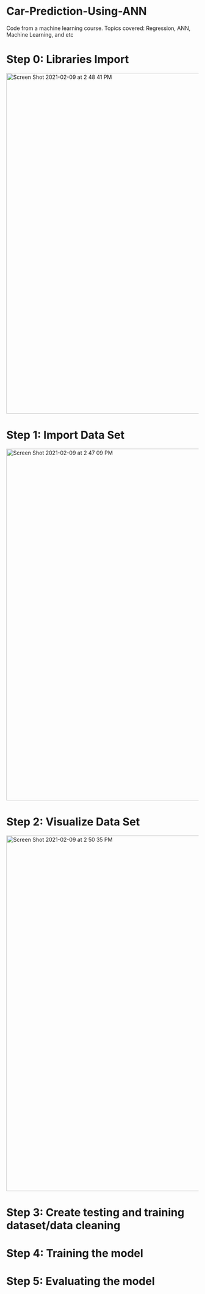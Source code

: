 # Car-Prediction-Using-ANN
Code from a machine learning course. Topics covered: Regression, ANN, Machine Learning, and etc

# Step 0: Libraries Import

<img width="892" alt="Screen Shot 2021-02-09 at 2 48 41 PM" src="https://user-images.githubusercontent.com/60979174/107419679-0f7ffb00-6ae6-11eb-9318-39d844d89bc5.png">

# Step 1: Import Data Set 

<img width="921" alt="Screen Shot 2021-02-09 at 2 47 09 PM" src="https://user-images.githubusercontent.com/60979174/107419391-bf089d80-6ae5-11eb-9e06-eba3d35c8a5a.png">

# Step 2: Visualize Data Set 

<img width="931" alt="Screen Shot 2021-02-09 at 2 50 35 PM" src="https://user-images.githubusercontent.com/60979174/107419825-39d1b880-6ae6-11eb-9a88-6409680390f2.png">

# Step 3: Create testing and training dataset/data cleaning

# Step 4: Training the model 

# Step 5: Evaluating the model
